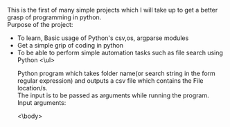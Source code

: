 <body>
    <p>
        This is the first of many simple projects which I will take up to get a better grasp of programming in python.<br>
        Purpose of the project:<p />
        <ul>
        <li>To learn, Basic usage of Python's csv,os, argparse modules
        <li>Get a simple grip of coding in python
        <li>To be able to perform simple automation tasks such as file search using Python
        <\ul>
    <p>
        Python program which takes folder name(or search string in the form regular expression) and outputs a csv file which contains the File location/s.<br>
        The input is to be passed as arguments while running the program.<br>
        Input arguments:<p \>
<\body>
